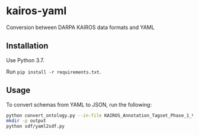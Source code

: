 # kairos-yaml

Conversion between DARPA KAIROS data formats and YAML

## Installation

Use Python 3.7.

Run `pip install -r requirements.txt`.

## Usage

To convert schemas from YAML to JSON, run the following:

```bash
python convert_ontology.py --in-file KAIROS_Annotation_Tagset_Phase_1_V2.0.xlsx --out-file events.json
mkdir -p output
python sdf/yaml2sdf.py
```
